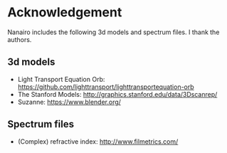 # Acknowledgement #

Nanairo includes the following 3d models and spectrum files.  I thank the authors.

## 3d models ##

- Light Transport Equation Orb: <https://github.com/lighttransport/lighttransportequation-orb>  
- The Stanford Models: <http://graphics.stanford.edu/data/3Dscanrep/>  
- Suzanne: <https://www.blender.org/>  

## Spectrum files ##

- (Complex) refractive index: <http://www.filmetrics.com/>
